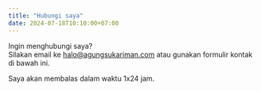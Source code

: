 ```yaml
---
title: "Hubungi saya"
date: 2024-07-18T10:10:00+07:00
---
```


Ingin menghubungi saya?  
Silakan email ke [halo@agungsukariman.com](mailto:halo@agungsukariman.com) atau gunakan formulir kontak di bawah ini.

Saya akan membalas dalam waktu 1x24 jam.
